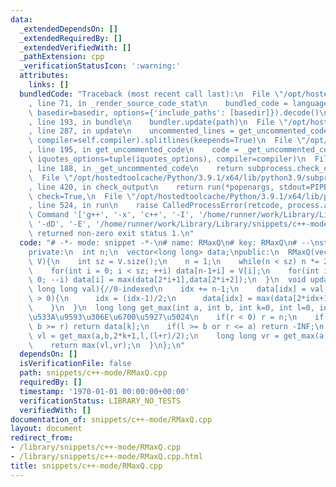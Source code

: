 ```yaml
---
data:
  _extendedDependsOn: []
  _extendedRequiredBy: []
  _extendedVerifiedWith: []
  _pathExtension: cpp
  _verificationStatusIcon: ':warning:'
  attributes:
    links: []
  bundledCode: "Traceback (most recent call last):\n  File \"/opt/hostedtoolcache/Python/3.9.1/x64/lib/python3.9/site-packages/onlinejudge_verify/documentation/build.py\"\
    , line 71, in _render_source_code_stat\n    bundled_code = language.bundle(stat.path,\
    \ basedir=basedir, options={'include_paths': [basedir]}).decode()\n  File \"/opt/hostedtoolcache/Python/3.9.1/x64/lib/python3.9/site-packages/onlinejudge_verify/languages/cplusplus.py\"\
    , line 193, in bundle\n    bundler.update(path)\n  File \"/opt/hostedtoolcache/Python/3.9.1/x64/lib/python3.9/site-packages/onlinejudge_verify/languages/cplusplus_bundle.py\"\
    , line 287, in update\n    uncommented_lines = get_uncommented_code(path, iquotes=self.iquotes,\
    \ compiler=self.compiler).splitlines(keepends=True)\n  File \"/opt/hostedtoolcache/Python/3.9.1/x64/lib/python3.9/site-packages/onlinejudge_verify/languages/cplusplus_bundle.py\"\
    , line 195, in get_uncommented_code\n    code = _get_uncommented_code(path.resolve(),\
    \ iquotes_options=tuple(iquotes_options), compiler=compiler)\n  File \"/opt/hostedtoolcache/Python/3.9.1/x64/lib/python3.9/site-packages/onlinejudge_verify/languages/cplusplus_bundle.py\"\
    , line 188, in _get_uncommented_code\n    return subprocess.check_output(command)\n\
    \  File \"/opt/hostedtoolcache/Python/3.9.1/x64/lib/python3.9/subprocess.py\"\
    , line 420, in check_output\n    return run(*popenargs, stdout=PIPE, timeout=timeout,\
    \ check=True,\n  File \"/opt/hostedtoolcache/Python/3.9.1/x64/lib/python3.9/subprocess.py\"\
    , line 524, in run\n    raise CalledProcessError(retcode, process.args,\nsubprocess.CalledProcessError:\
    \ Command '['g++', '-x', 'c++', '-I', '/home/runner/work/Library/Library', '-fpreprocessed',\
    \ '-dD', '-E', '/home/runner/work/Library/Library/snippets/c++-mode/RMaxQ.cpp']'\
    \ returned non-zero exit status 1.\n"
  code: "# -*- mode: snippet -*-\n# name: RMaxQ\n# key: RMaxQ\n# --\nstruct RMaxQ{\n\
    private:\n  int n;\n  vector<long long> data;\npublic:\n  RMaxQ(vector<long long>\
    \ V){\n    int sz = V.size();\n    n = 1;\n    while(n < sz) n *= 2;\n    data.resize(2*n-1,-INF);\n\
    \    for(int i = 0; i < sz; ++i) data[n-1+i] = V[i];\n    for(int i = n-2; i >=\
    \ 0; --i) data[i] = max(data[2*i+1],data[2*i+2]);\n  }\n  void update(int idx,\
    \ long long val){//0-indexed\n    idx += n-1;\n    data[idx] = val;\n    while(idx\
    \ > 0){\n      idx = (idx-1)/2;\n      data[idx] = max(data[2*idx+1],data[2*idx+2]);\n\
    \    }\n  }\n  long long get_max(int a, int b, int k=0, int l=0, int r=-1){//[a,b)\u306E\
    \u533A\u9593\u306E\u6700\u5927\u5024\n    if(r < 0) r = n;\n    if(a <= l and\
    \ b >= r) return data[k];\n    if(l >= b or r <= a) return -INF;\n    long long\
    \ vl = get_max(a,b,2*k+1,l,(l+r)/2);\n    long long vr = get_max(a,b,2*k+2,(l+r)/2,r);\n\
    \    return max(vl,vr);\n  }\n};\n"
  dependsOn: []
  isVerificationFile: false
  path: snippets/c++-mode/RMaxQ.cpp
  requiredBy: []
  timestamp: '1970-01-01 00:00:00+00:00'
  verificationStatus: LIBRARY_NO_TESTS
  verifiedWith: []
documentation_of: snippets/c++-mode/RMaxQ.cpp
layout: document
redirect_from:
- /library/snippets/c++-mode/RMaxQ.cpp
- /library/snippets/c++-mode/RMaxQ.cpp.html
title: snippets/c++-mode/RMaxQ.cpp
---
```

